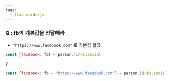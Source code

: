 ```yaml
---
tags:
  - flashcards/js
---
```

### Q : fb의 기본값을 전달해라 
- `"https://www.facebook.com"` 로 기본값 할당 
```js
const {facebook: fb} = person.links.social;
```
?
```js
const {facebook: fb = "https://www.facebook.com"} = person.links.social;
```